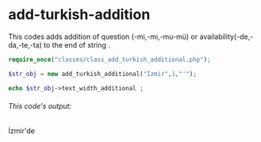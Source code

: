 add-turkish-addition
====================

This codes adds addition of question (-mi,-mı,-mu-mü) or availability(-de,-da,-te,-ta) to the end of string .

```php
require_once("classes/class_add_turkish_additional.php");

$str_obj = new add_turkish_additional("İzmir",1,"'");

echo $str_obj->text_width_additional ;
```

<h6>This code's output:</h6> 
<p>İzmir'de</p>
